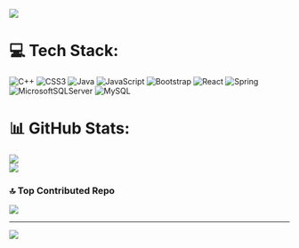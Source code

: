 ![](https://media.giphy.com/media/v1.Y2lkPTc5MGI3NjExam13Z3lyM2poOGVnazBuc3R4aDNtZ3o0cWM4ajIzenBlMjY1ODBxYyZlcD12MV9pbnRlcm5hbF9naWZfYnlfaWQmY3Q9Zw/L1R1tvI9svkIWwpVYr/giphy.gif)
# 💻 Tech Stack:
![C++](https://img.shields.io/badge/c++-%2300599C.svg?style=plastic&logo=c%2B%2B&logoColor=white) ![CSS3](https://img.shields.io/badge/css3-%231572B6.svg?style=plastic&logo=css3&logoColor=white) ![Java](https://img.shields.io/badge/java-%23ED8B00.svg?style=plastic&logo=openjdk&logoColor=white) ![JavaScript](https://img.shields.io/badge/javascript-%23323330.svg?style=plastic&logo=javascript&logoColor=%23F7DF1E) ![Bootstrap](https://img.shields.io/badge/bootstrap-%238511FA.svg?style=plastic&logo=bootstrap&logoColor=white) ![React](https://img.shields.io/badge/react-%2320232a.svg?style=plastic&logo=react&logoColor=%2361DAFB) ![Spring](https://img.shields.io/badge/spring-%236DB33F.svg?style=plastic&logo=spring&logoColor=white) ![MicrosoftSQLServer](https://img.shields.io/badge/Microsoft%20SQL%20Server-CC2927?style=plastic&logo=microsoft%20sql%20server&logoColor=white) ![MySQL](https://img.shields.io/badge/mysql-%2300000f.svg?style=plastic&logo=mysql&logoColor=white)
# 📊 GitHub Stats:

![](https://github-readme-streak-stats.herokuapp.com/?user=priyankamaharathy&theme=dracula&hide_border=true)<br/>
![](https://github-readme-stats.vercel.app/api/top-langs/?username=priyankamaharathy&theme=dracula&hide_border=true&include_all_commits=false&count_private=false&layout=compact)


### 🔝 Top Contributed Repo
![](https://github-contributor-stats.vercel.app/api?username=priyankamaharathy&limit=5&theme=dracula&combine_all_yearly_contributions=true)

---
[![](https://visitcount.itsvg.in/api?id=priyankamaharathy&icon=0&color=6)](https://visitcount.itsvg.in)

<!-- Proudly created with GPRM ( https://gprm.itsvg.in ) -->
